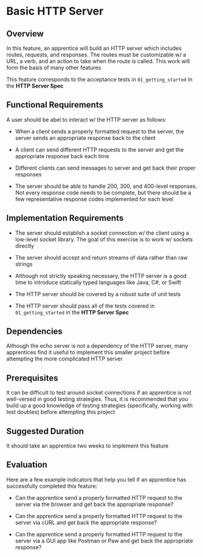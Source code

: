 # Basic HTTP Server

## Overview

In this feature, an apprentice will build an HTTP server which includes routes, requests, and responses. The routes must be customizable w/ a URL, a verb, and an action to take when the route is called. This work will form the basis of many other features

This feature corresponds to the acceptance tests in `01_getting_started` in the **HTTP Server Spec**

## Functional Requirements

A user should be abel to interact w/ the HTTP server as follows:

* When a client sends a properly formatted request to the server, the server sends an appropriate response back to the client

* A client can send different HTTP requests to the server and get the appropriate response back each time

* Different clients can send messages to server and get back their proper responses

* The server should be able to handle 200, 300, and 400-level responses. Not every response code needs to be complete, but there should be a few representative response codes implemented for each level

## Implementation Requirements

* The server should establish a socket connection w/ the client using a low-level socket library. The goal of this exercise is to work w/ sockets directly

* The server should accept and return streams of data rather than raw strings

* Although not strictly speaking necessary, the HTTP server is a good time to introduce statically typed languages like Java, C#, or Swift

* The HTTP server should be covered by a robust suite of unit tests

* The HTTP server should pass all of the tests covered in `01_getting_started` in the **HTTP Server Spec**

## Dependencies

Although the echo server is not a dependency of the HTTP server, many apprentices find it useful to implement this smaller project before attempting the more complicated HTTP server

## Prerequisites

It can be difficult to test around socket connections if an apprentice is not well-versed in good testing strategies. Thus, it is recommended that you build up a good knowledge of testing strategies (specifically, working with test doubles) before attempting this project

## Suggested Duration

It should take an apprentice two weeks to implement this feature

## Evaluation

Here are a few example indicators that help you tell if an apprentice has successfully completed this feature:

* Can the apprentice send a properly formatted HTTP request to the server via the browser and get back the appropriate response?

* Can the apprentice send a properly formatted HTTP request to the server via cURL and get back the appropriate response?

* Can the apprentice send a properly formatted HTTP request to the server via a GUI app like Postman or Paw and get back the appropriate response?
